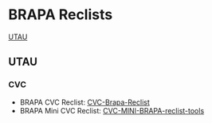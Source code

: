 # BRAPA Reclists

[UTAU](https://github.com/Team-BRAPA/BRAPA-Reclists/main?tab=readme-ov-file#utau)

## UTAU

### CVC
- BRAPA CVC Reclist: [CVC-Brapa-Reclist](https://github.com/Team-BRAPA/CVC-Brapa-Reclist)
- BRAPA Mini CVC Reclist: [CVC-MINI-BRAPA-reclist-tools](https://github.com/Team-BRAPA/CVC-MINI-BRAPA-reclist-tools)

